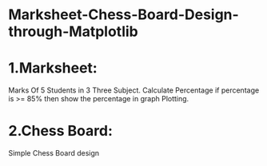 # Marksheet-Chess-Board-Design-through-Matplotlib
# 1.Marksheet:
Marks Of 5 Students in 3 Three Subject. Calculate Percentage if percentage is >= 85% then show the percentage in graph Plotting.
# 2.Chess Board:
Simple Chess Board design
